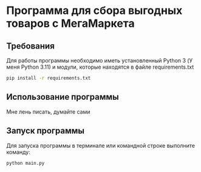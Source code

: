 # Программа для сбора выгодных товаров с МегаМаркета
## Требования

Для работы программы необходимо иметь установленный Python 3 (У меня Python 3.11) и модули, которые находятся в файле
requirements.txt

```bash
pip install -r requirements.txt
```

## Использование программы

Мне лень писать, думайте сами

## Запуск программы

Для запуска программы в терминале или командной строке выполните команду:

```bash
python main.py
```
